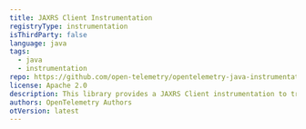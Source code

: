```yaml
---
title: JAXRS Client Instrumentation
registryType: instrumentation
isThirdParty: false
language: java
tags:
  - java
  - instrumentation
repo: https://github.com/open-telemetry/opentelemetry-java-instrumentation/tree/master/instrumentation/jaxrs-client
license: Apache 2.0
description: This library provides a JAXRS Client instrumentation to track requests through OpenTelemetry.
authors: OpenTelemetry Authors
otVersion: latest
---
```

